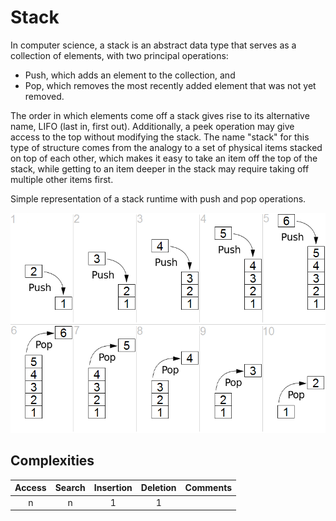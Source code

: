 # Stack
In computer science, a stack is an abstract data type that serves as a collection of elements, with two principal operations:
* Push, which adds an element to the collection, and
* Pop, which removes the most recently added element that was not yet removed.

The order in which elements come off a stack gives rise to its alternative name, LIFO (last in, first out). Additionally, a peek operation may give access to the top without modifying the stack. The name "stack" for this type of structure comes from the analogy to a set of physical items stacked on top of each other, which makes it easy to take an item off the top of the stack, while getting to an item deeper in the stack may require taking off multiple other items first.

Simple representation of a stack runtime with push and pop operations.

![Stack](./stack.png)

## Complexities
| Access    | Search    | Insertion | Deletion  | Comments  |
| :-------: | :-------: | :-------: | :-------: | :-------- |
| n         | n         | 1         | 1         |           |
